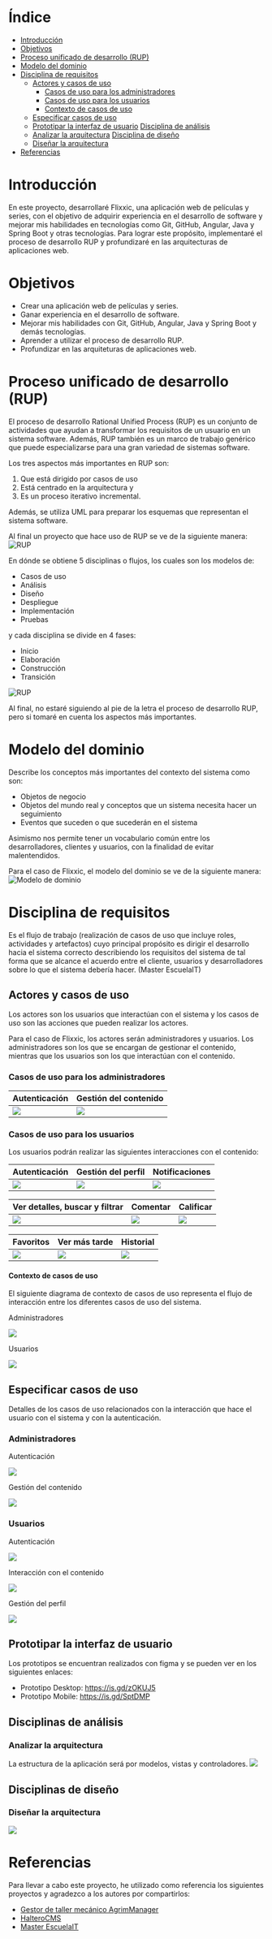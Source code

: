 # Índice    
- [Introducción](#introducción)
- [Objetivos](#objetivos)
- [Proceso unificado de desarrollo (RUP)](#proceso-unificado-de-desarrollo-rup)
- [Modelo del dominio](#modelo-del-dominio)
- [Disciplina de requisitos](#disciplina-de-requisitos)
  - [Actores y casos de uso](#actores-y-casos-de-uso)
    - [Casos de uso para los administradores](#casos-de-uso-para-los-administradores)    
    - [Casos de uso para los usuarios](#casos-de-uso-para-los-usuarios)
    - [Contexto de casos de uso](#contexto-de-casos-de-uso)
  - [Especificar casos de uso](#especificar-casos-de-uso)
  - [Prototipar la interfaz de usuario](#prototipar-la-interfaz-de-usuario)
[Disciplina de análisis](#disciplina-de-análisis)
  - [Analizar la arquitectura](#analizar-la-arquitectura)
[Disciplina de diseño](#disciplina-de-diseño)
  - [Diseñar la arquitectura](#diseñar-la-arquitectura)  
- [Referencias](#referencias)

# Introducción 
En este proyecto, desarrollaré Flixxic, una aplicación web de películas y series, con el objetivo de adquirir experiencia en el desarrollo de software y mejorar mis habilidades en tecnologías como Git, GitHub, Angular, Java y Spring Boot y otras tecnologías. Para lograr este propósito, implementaré el proceso de desarrollo RUP y profundizaré en las arquitecturas de aplicaciones web.

# Objetivos
- Crear una aplicación web de películas y series.
- Ganar experiencia en el desarrollo de software.
- Mejorar mis habilidades con Git, GitHub, Angular, Java y Spring Boot y demás tecnologías.
- Aprender a utilizar el proceso de desarrollo RUP.
- Profundizar en las arquiteturas de aplicaciones web.

# Proceso unificado de desarrollo (RUP)
El proceso de desarrollo Rational Unified Process (RUP) es un conjunto de actividades que ayudan a transformar los requisitos de un usuario en un sistema software. Además, RUP también es un marco de trabajo genérico que puede especializarse para una gran variedad de sistemas software.

Los tres aspectos más importantes en RUP son:
 1. Que está dirigido por casos de uso
 2. Está centrado en la arquitectura y 
 3. Es un proceso iterativo incremental. 

Además, se utiliza UML para preparar los esquemas que representan el sistema software. 

Al final un proyecto que hace uso de RUP se ve de la siguiente manera:
![RUP](https://github.com/vfred0/requirements-flixxic/blob/main/images/rup/disciplines.png?raw=true)

En dónde se obtiene 5 disciplinas o flujos, los cuales son los modelos de: 
- Casos de uso
- Análisis
- Diseño 
- Despliegue
- Implementación
- Pruebas

y cada disciplina se divide en 4 fases: 
- Inicio
- Elaboración
- Construcción 
- Transición

![RUP](https://github.com/vfred0/requirements-flixxic/blob/main/images/rup/phases.png?raw=true)

Al final, no estaré siguiendo al pie de la letra el proceso de desarrollo RUP, pero si tomaré en cuenta los aspectos más importantes.

# Modelo del dominio
Describe los conceptos más importantes del contexto del sistema como son:
- Objetos de negocio
- Objetos del mundo real y conceptos que un sistema necesita hacer un seguimiento
- Eventos que suceden o que sucederán en el sistema

Asimismo nos permite tener un vocabulario común entre los desarrolladores, clientes y usuarios, con la finalidad de evitar malentendidos.

Para el caso de Flixxic, el modelo del dominio se ve de la siguiente manera:
![Modelo de dominio](https://github.com/vfred0/requirements-flixxic/blob/main/images/docs/0-domain-model/domain-model.svg?raw=true)

# Disciplina de requisitos
Es el flujo de trabajo (realización de casos de uso que incluye roles, actividades y artefactos) cuyo principal propósito es dirigir el desarrollo hacia el sistema correcto describiendo los requisitos del sistema de tal forma que se alcance el acuerdo entre el cliente, usuarios y desarrolladores sobre lo que el sistema debería hacer. (Master EscuelaIT)

## Actores y casos de uso
Los actores son los usuarios que interactúan con el sistema y los casos de uso son las acciones que pueden realizar los actores.

Para el caso de Flixxic, los actores serán administradores y usuarios. Los administradores son los que se encargan de gestionar el contenido, mientras que los usuarios son los que interactúan con el contenido.

### Casos de uso para los administradores

| Autenticación | Gestión del contenido |
| --------- | --------- |
| ![](https://github.com/vfred0/requirements-flixxic/blob/main/images/docs/1-requeriments/1-actors-use-cases/admin/authentication.svg?raw=true) | ![](https://github.com/vfred0/requirements-flixxic/blob/main/images/docs/1-requeriments/1-actors-use-cases/admin/content-management.svg?raw=true) |

### Casos de uso para los usuarios

Los usuarios podrán realizar las siguientes interacciones con el contenido:

| Autenticación | Gestión del perfil | Notificaciones |
| --------- | --------- |--------- |
| ![](https://github.com/vfred0/requirements-flixxic/blob/main/images/docs/1-requeriments/1-actors-use-cases/user/authentication.svg?raw=true) | ![](https://github.com/vfred0/requirements-flixxic/blob/main/images/docs/1-requeriments/1-actors-use-cases/user/profile-management.svg?raw=true) | ![](https://github.com/vfred0/requirements-flixxic/blob/main/images/docs/1-requeriments/1-actors-use-cases/user/notifications.svg?raw=true) |

| Ver detalles, buscar y filtrar | Comentar | Calificar |
| --------- | --------- | --------- |
| ![](https://github.com/vfred0/requirements-flixxic/blob/main/images/docs/1-requeriments/1-actors-use-cases/user/content-interaction/view-search-filter.svg?raw=true) | ![](https://github.com/vfred0/requirements-flixxic/blob/main/images/docs/1-requeriments/1-actors-use-cases/user/content-interaction/comments.svg?raw=true) | ![](https://github.com/vfred0/requirements-flixxic/blob/main/images/docs/1-requeriments/1-actors-use-cases/user/content-interaction/reviews.svg?raw=true) |

| Favoritos | Ver más tarde | Historial |
| --------- | --------- | --------- |
| ![](https://github.com/vfred0/requirements-flixxic/blob/main/images/docs/1-requeriments/1-actors-use-cases/user/content-interaction/favorites.svg?raw=true) | ![](https://github.com/vfred0/requirements-flixxic/blob/main/images/docs/1-requeriments/1-actors-use-cases/user/content-interaction/watch-later.svg?raw=true) | ![](https://github.com/vfred0/requirements-flixxic/blob/main/images/docs/1-requeriments/1-actors-use-cases/user/content-interaction/history.svg?raw=true) |

#### Contexto de casos de uso

El siguiente diagrama de contexto de casos de uso representa el flujo de interacción entre los diferentes casos de uso del sistema.

Administradores

![](https://github.com/vfred0/requirements-flixxic/blob/main/images/docs/1-requeriments/1-actors-use-cases/admin/use-cases-context-v2.svg?raw=true)

Usuarios 

![](https://github.com/vfred0/requirements-flixxic/blob/main/images/docs/1-requeriments/1-actors-use-cases/user/use-cases-context-v2.svg?raw=true)

## Especificar casos de uso
Detalles de los casos de uso relacionados con la interacción que hace el usuario con el sistema y con la autenticación.

### Administradores

Autenticación

![](https://github.com/vfred0/requirements-flixxic/blob/main/images/docs/1-requeriments/2-use-cases-specifications/admin/authentication.svg?raw=true)

Gestión del contenido

![](https://github.com/vfred0/requirements-flixxic/blob/main/images/docs/1-requeriments/2-use-cases-specifications/admin/content-management.svg?raw=true)

### Usuarios

Autenticación

![](https://github.com/vfred0/requirements-flixxic/blob/main/images/docs/1-requeriments/2-use-cases-specifications/user/authentication.svg?raw=true)

Interacción con el contenido

![](https://github.com/vfred0/requirements-flixxic/blob/main/images/docs/1-requeriments/2-use-cases-specifications/user/content-interaction.svg?raw=true)


Gestión del perfil

![](https://github.com/vfred0/requirements-flixxic/blob/main/images/docs/1-requeriments/2-use-cases-specifications/user/profile-management.svg?raw=true)

## Prototipar la interfaz de usuario
Los prototipos se encuentran realizados con figma y se pueden ver en los siguientes enlaces:
- Prototipo Desktop:  https://is.gd/zOKUJ5
- Prototipo Mobile: https://is.gd/SptDMP

## Disciplinas de análisis
### Analizar la arquitectura
La estructura de la aplicación será por modelos, vistas y controladores. 
![](https://github.com/vfred0/requirements-flixxic/blob/main/images/docs/2-analysis/architecture-analysis.svg?raw=true)

## Disciplinas de diseño
### Diseñar la arquitectura 
![](https://github.com/vfred0/requirements-flixxic/blob/main/images/docs/3-design/architecture.svg?raw=true)

# Referencias
Para llevar a cabo este proyecto, he utilizado como referencia los siguientes proyectos y agradezco a los autores por compartirlos:

- [Gestor de taller mecánico AgrimManager](https://www.notion.so/Gestor-de-taller-mec-nico-AgrimManager-a8d44826c2494e15bcb235fc1019938d#cd3ccf181d9c4a1b9253416cd9b74f57)
- [HalteroCMS](https://github.com/zuldare/mastercloud_pfm_halterocms)
- [Master EscuelaIT](https://github.com/USantaTecla-0-general/3-publicaciones)